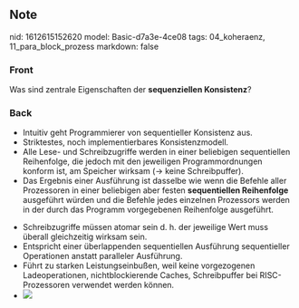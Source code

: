 ## Note
nid: 1612615152620
model: Basic-d7a3e-4ce08
tags: 04_koheraenz, 11_para_block_prozess
markdown: false

### Front
Was sind zentrale Eigenschaften der <b>sequenziellen
Konsistenz</b>?

### Back
<ul>
  <li>Intuitiv geht Programmierer von sequentieller Konsistenz aus.
  <li>Striktestes, noch implementierbares Konsistenzmodell.
  <li>Alle Lese- und Schreibzugriffe werden in einer beliebigen
  sequentiellen Reihenfolge, die jedoch mit den jeweiligen
  Programmordnungen konform ist, am Speicher wirksam (→ keine
  Schreibpuffer).
  <li>Das Ergebnis einer Ausführung ist dasselbe wie wenn die
  Befehle aller Prozessoren in einer beliebigen aber festen
  <b>sequentiellen Reihenfolge</b> ausgeführt würden und die
  Befehle jedes einzelnen Prozessors werden in der durch das
  Programm vorgegebenen Reihenfolge ausgeführt.
</ul>
<ul>
  <li>Schreibzugriffe müssen atomar sein d. h. der jeweilige Wert
  muss überall gleichzeitig wirksam sein.
  <li>Entspricht einer überlappenden sequentiellen Ausführung
  sequentieller Operationen anstatt paralleler Ausführung.
  <li>Führt zu starken Leistungseinbußen, weil keine vorgezogenen
  Ladeoperationen, nichtblockierende Caches, Schreibpuffer bei
  RISC-Prozessoren verwendet werden können.
  <li><img src=
  "paste-5cc73bb02e23500d122ab0caf05ca0a958c5d94a.jpg">
</ul>
